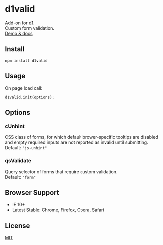 # d1valid

Add-on for [d1](https://github.com/vvvkor/d1).  
Custom form validation.  
[Demo & docs](https://vvvkor.github.io/d1#valid)

## Install

```
npm install d1valid
```

## Usage

On page load call:
```
d1valid.init(options);
```

## Options

### cUnhint

CSS class of forms, for which default brower-specific tooltips are disabled and empty required inputs are not reported as invalid until submitting.  
Default: ``"js-unhint"``

### qsValidate

Query selector of forms that require custom validation.  
Default: ``"form"``

## Browser Support

* IE 10+
* Latest Stable: Chrome, Firefox, Opera, Safari

## License

[MIT](./LICENSE)
